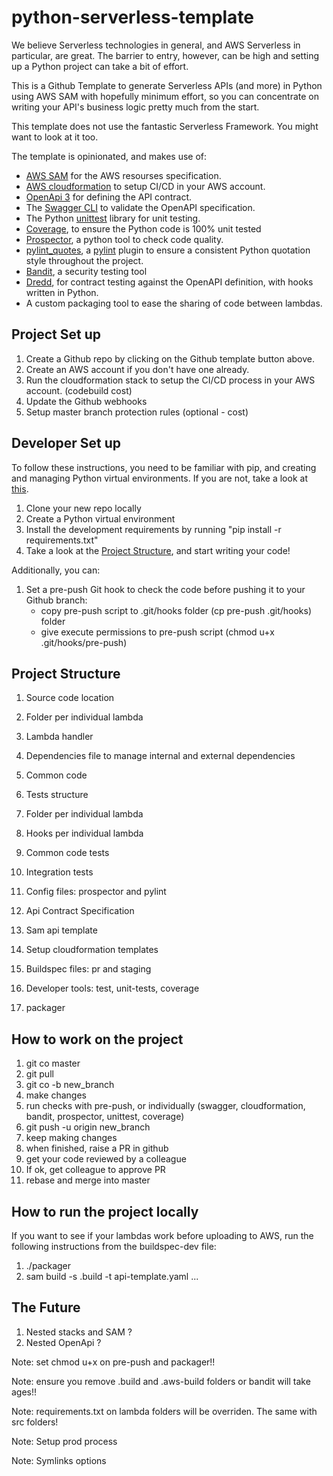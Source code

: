 # python-serverless-template

We believe Serverless technologies in general, and AWS Serverless in particular, are great. The barrier to entry, however, can be high and setting up a Python project can take a bit of effort.

This is a Github Template to generate Serverless APIs (and more) in Python using AWS SAM with hopefully minimum effort, so you can concentrate on writing your API's business logic pretty much from the start.
 
This template does not use the fantastic Serverless Framework. You might want to look at it too.

The template is opinionated, and makes use of:

- [AWS SAM][sam] for the AWS resourses specification.
- [AWS cloudformation][cloudformation] to setup CI/CD in your AWS account.
- [OpenApi 3][openapi-3] for defining the API contract.
- The [Swagger CLI][swagger-cli] to validate the OpenAPI specification.
- The Python [unittest][unittest] library for unit testing.
- [Coverage][coverage], to ensure the Python code is 100% unit tested
- [Prospector][prospector], a python tool to check code quality.
- [pylint_quotes][pylint-quotes], a [pylint][pylint] plugin to ensure a consistent Python quotation style throughout the project.
- [Bandit][bandit], a security testing tool
- [Dredd][dredd], for contract testing against the OpenAPI definition, with hooks written in Python.
- A custom packaging tool to ease the sharing of code between lambdas.


## Project Set up

1. Create a Github repo by clicking on the Github template button above.
2. Create an AWS account if you don't have one already.
3. Run the cloudformation stack to setup the CI/CD process in your AWS account. (codebuild cost)
4. Update the Github webhooks
5. Setup master branch protection rules (optional - cost)

## Developer Set up

To follow these instructions, you need to be familiar with pip, and creating and managing Python virtual environments. If you are not, take a look at [this](https://packaging.python.org/guides/installing-using-pip-and-virtual-environments/).

1. Clone your new repo locally
2. Create a Python virtual environment
3. Install the development requirements by running "pip install -r requirements.txt"
4. Take a look at the [Project Structure](#Project-Structure), and start writing your code!

Additionally, you can:

1. Set a pre-push Git hook to check the code before pushing it to your Github branch:
    - copy pre-push script to .git/hooks folder (cp pre-push .git/hooks) folder
    - give execute permissions to pre-push script (chmod u+x .git/hooks/pre-push)
    
    
## Project Structure

1. Source code location
2. Folder per individual lambda
3. Lambda handler
4. Dependencies file to manage internal and external dependencies
5. Common code

6. Tests structure
7. Folder per individual lambda
8. Hooks per individual lambda
9. Common code tests

10. Integration tests

11. Config files: prospector and pylint
12. Api Contract Specification
13. Sam api template
14. Setup cloudformation templates
15. Buildspec files: pr and staging

16. Developer tools: test, unit-tests, coverage

17. packager


## How to work on the project

1. git co master
2. git pull
3. git co -b new_branch
4. make changes
5. run checks with pre-push, or individually (swagger, cloudformation, bandit, prospector, unittest, coverage)
6. git push -u origin new_branch
7. keep making changes
8. when finished, raise a PR in github
9. get your code reviewed by a colleague
10. If ok, get colleague to approve PR
11. rebase and merge into master

## How to run the project locally

If you want to see if your lambdas work before uploading to AWS, run the following instructions from the buildspec-dev file:

1. ./packager
2. sam build -s .build -t api-template.yaml
...
    
## The Future

1. Nested stacks and SAM ?
2. Nested OpenApi ?


Note: set chmod u+x on pre-push and packager!!

Note: ensure you remove .build and .aws-build folders or bandit will take ages!!

Note: requirements.txt on lambda folders will be overriden. The same with src folders!

Note: Setup prod process

Note: Symlinks options


[sam]: https://aws.amazon.com/serverless/sam/
[cloudformation]: https://aws.amazon.com/cloudformation/
[openapi-3]: https://github.com/OAI/OpenAPI-Specification/blob/master/versions/3.0.0.md
[swagger-cli]: https://www.npmjs.com/package/swagger-cli
[unittest]: https://docs.python.org/3/library/unittest.html
[coverage]: https://coverage.readthedocs.io/en/v4.5.x/
[prospector]: https://coverage.readthedocs.io/en/v4.5.x/
[pylint-quotes]: https://github.com/edaniszewski/pylint-quotes
[pylint]: https://www.pylint.org/
[bandit]: https://bandit.readthedocs.io/en/latest/
[dredd]: https://github.com/apiaryio/dredd